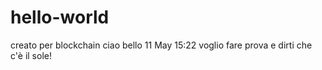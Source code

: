 # hello-world
creato per blockchain
ciao bello 11 May 15:22
voglio fare prova e dirti che c'è il sole!
